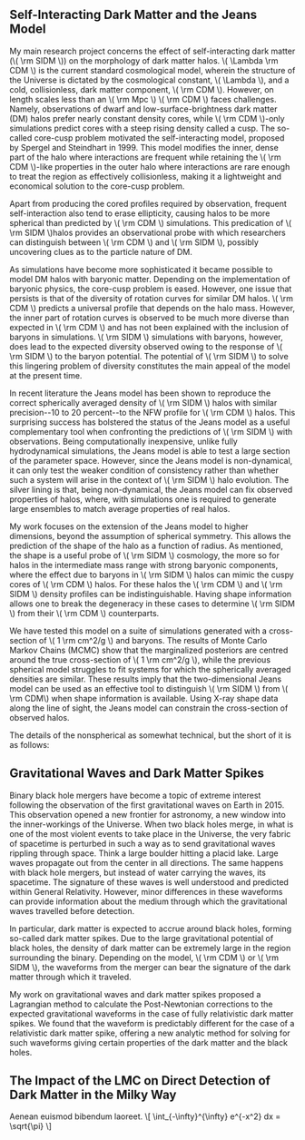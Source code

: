 ## Self-Interacting Dark Matter and the Jeans Model 
My main research project concerns the effect of self-interacting dark matter (\\( \rm SIDM \\)) on the morphology of dark matter halos.  \\( \\Lambda \rm CDM \\) is the current standard cosmological model, wherein the structure of the Universe is dictated by the cosmological constant, \\( \\Lambda \\), and a cold, collisionless, dark matter component, \\( \rm CDM \\). However, on length scales less than an \\( \rm Mpc \\) \\( \rm CDM \\) faces challenges. Namely, observations of dwarf and low-surface-brightness dark matter (DM) halos prefer nearly constant density cores, while \\( \rm CDM \\)-only simulations predict cores with a steep rising density called a cusp. The so-called core-cusp problem motivated the self-interacting model, proposed by Spergel and Steindhart in 1999. This model modifies the inner, dense part of the halo where interactions are frequent while retaining the \\( \rm CDM \\)-like properties in the outer halo where interactions are rare enough to treat the region as effectively collisionless, making it a lightweight and economical solution to the core-cusp problem.  

Apart from producing the cored profiles required by observation, frequent self-interaction also tend to erase ellipticity, causing halos to be more spherical than predicted by \\( \rm CDM \\) simulations. This predication of \\( \rm SIDM \\)halos provides an observational probe with which researchers can distinguish between \\( \rm CDM \\) and \\( \rm SIDM \\), possibly uncovering clues as to the particle nature of DM. 

As simulations have become more sophisticated it became possible to model DM halos with baryonic matter. Depending on the implementation of baryonic physics, the core-cusp problem is eased. However, one issue that persists is that of the diversity of rotation curves for similar DM halos. \\( \rm CDM \\) predicts a universal profile that depends on the halo mass. However, the inner part of rotation curves is observed to be much more diverse than expected in \\( \rm CDM \\) and has not been explained with the inclusion of baryons in simulations. \\( \rm SIDM \\) simulations with baryons, however, does lead to the expected diversity observed owing to the response of \\( \rm SIDM \\) to the baryon potential. The potential of \\( \rm SIDM \\) to solve this lingering problem of diversity constitutes the main appeal of the model at the present time. 

 In recent literature the Jeans model has been shown to reproduce the correct spherically averaged density of \\( \rm SIDM \\) halos with similar precision--10 to 20 percent--to the NFW profile for  \\( \rm CDM \\) halos. This surprising success has bolstered the status of the Jeans model as a useful complementary tool when confronting the predictions of \\( \rm SIDM \\) with observations. Being computationally inexpensive, unlike fully hydrodynamical simulations, the Jeans model is able to test a large section of the parameter space. However, since the Jeans model is non-dynamical, it can only test the weaker condition of consistency rather than whether such a system will arise in the context of \\( \rm SIDM \\) halo evolution. The silver lining is that, being non-dynamical, the Jeans model can fix observed properties of halos, where, with simulations one is required to generate large ensembles to match average properties of real halos. 

My work focuses on the extension of the Jeans model to higher dimensions, beyond the assumption of spherical symmetry. This allows the prediction of the shape of the halo as a function of radius. As mentioned, the shape is a useful probe of \\( \rm SIDM \\) cosmology, the more so for halos in the intermediate mass range with strong baryonic components, where the effect due to baryons in \\( \rm SIDM \\) halos can mimic the cuspy cores of  \\( \rm CDM \\) halos. For these halos the  \\( \rm CDM \\) and \\( \rm SIDM \\) density profiles can be indistinguishable. Having shape information allows one to break the degeneracy in these cases to determine \\( \rm SIDM \\) from their \\( \rm CDM \\) counterparts. 

We have tested this model on a suite of simulations generated with a cross-section of \\( 1 \rm cm^2/g \\) and baryons. The results of Monte Carlo Markov Chains (MCMC) show that the marginalized posteriors are centred around the true cross-section of  \\( 1 \rm cm^2/g \\), while the previous spherical model struggles to fit systems for which the spherically averaged densities are similar. These results imply that the two-dimensional Jeans model can be used as an effective tool to distinguish \\( \rm SIDM \\) from \\( \rm CDM\\) when shape information is available. Using X-ray shape data along the line of sight, the Jeans model can constrain the cross-section of observed halos. 

The details of the nonspherical as somewhat technical, but the short of it is as follows: 

## Gravitational Waves and Dark Matter Spikes
Binary black hole mergers have become a topic of extreme interest following the observation of the first gravitational waves on Earth in 2015. This observation opened a new frontier for astronomy, a new window into the inner-workings of the Universe. When two black holes merge, in what is one of the most violent events to take place in the Universe, the very fabric of spacetime is perturbed in such a way as to send gravitational waves rippling through space. Think a large boulder hitting a placid lake. Large waves propagate out from the center in all directions. The same happens with black hole mergers, but instead of water carrying the waves, its spacetime. The signature of these waves is well understood and predicted within General Relativity. However, minor differences in these waveforms can provide information about the medium through which the gravitational waves travelled before detection. 

In particular, dark matter is expected to accrue around black holes, forming so-called dark matter spikes. Due to the large gravitational potential of black holes, the density of dark matter can be extremely large in the region surrounding the binary. Depending on the model, \\( \rm CDM \\) or \\( \rm SIDM \\), the waveforms from the merger can bear the signature of the dark matter through which it traveled. 

My work on gravitational waves and dark matter spikes proposed a Lagrangian method to calculate the Post-Newtonian corrections to the expected gravitational waveforms in the case of fully relativistic dark matter spikes. We found that the waveform is predictably different for the case of a relativistic dark matter spike, offering a new analytic method for solving for such waveforms giving certain properties of the dark matter and the black holes. 

## The Impact of the LMC on Direct Detection of Dark Matter in the Milky Way 



Aenean euismod bibendum laoreet. \\[ \\int_{-\\infty}^{\\infty} e^{-x^2} dx = \\sqrt{\\pi} \\]